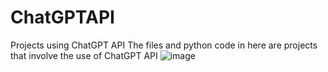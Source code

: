 # ChatGPTAPI
Projects using ChatGPT API
The files and python code in here are projects that involve the use of ChatGPT API
![image](https://github.com/ChanceKabes/ChatGPTAPI/assets/129694886/6bb1b4b1-99ec-4ec6-b375-7c4d05ce8887)

